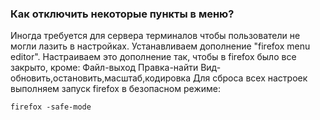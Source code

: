 ### Как отключить некоторые пункты в меню?
Иногда требуется для сервера терминалов чтобы пользователи не могли лазить в настройках.
Устанавливаем дополнение "firefox menu editor".
Настраиваем это дополнение так, чтобы в firefox было все закрыто, кроме:
Файл-выход
Правка-найти
Вид-обновить,остановить,масштаб,кодировка
Для сброса всех настроек выполняем запуск firefox в безопасном режиме:
```
firefox -safe-mode
```
